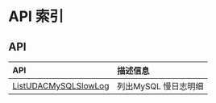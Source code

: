 # API 索引

## API

| API | 描述信息 |
|:---|:---|
|[ListUDACMySQLSlowLog](api/udac-api/list_udac_my_sql_slow_log)|列出MySQL 慢日志明细|
